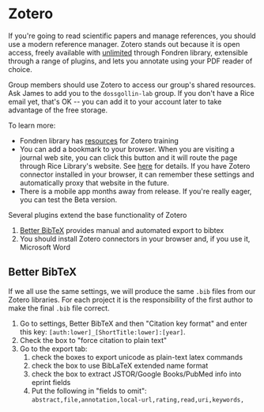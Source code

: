 # Zotero

If you're going to read scientific papers and manage references, you should use a modern reference manager.
Zotero stands out because it is open access, freely available with [unlimited](https://library.rice.edu/news/new-subscription-unlimited-file-syncing-storage-rice-zotero-users) through Fondren library, extensible through a range of plugins, and lets you annotate using your PDF reader of choice.

Group members should use Zotero to access our group's shared resources.
Ask James to add you to the `dossgollin-lab` group.
If you don't have a Rice email yet, that's OK -- you can add it to your account later to take advantage of the free storage.

To learn more:

* Fondren library has [resources](https://fondrenlearning.blogs.rice.edu/zotero/) for Zotero training
* You can add a bookmark to your browser. When you are visiting a journal web site, you can click this button and it will route the page through Rice Library's website. See [here](https://paperpile.com/p/proxy-rice/) for details. If you have Zotero connector installed in your browser, it can remember these settings and automatically proxy that website in the future.
* There is a mobile app months away from release. If you're really eager, you can test the Beta version.

Several plugins extend the base functionality of Zotero

1. [Better BibTeX](https://retorque.re/zotero-better-bibtex/installation/) provides manual and automated export to bibtex
1. You should install Zotero connectors in your browser and, if you use it, Microsoft Word

## Better BibTeX

If we all use the same settings, we will produce the same `.bib` files from our Zotero libraries.
For each project it is the responsibility of the first author to make the final `.bib` file correct.

1. Go to settings, Better BibTeX and then "Citation key format" and enter this key: `[auth:lower]_[ShortTitle:lower]:[year]`.
1. Check the box to "force citation to plain text"
1. Go to the export tab:
    1. check the boxes to export unicode as plain-text latex commands
    1. check the box to use BibLaTeX extended name format
    1. check the box to extract JSTOR/Google Books/PubMed info into eprint fields
    1. Put the following in "fields to omit": `abstract,file,annotation,local-url,rating,read,uri,keywords,`

